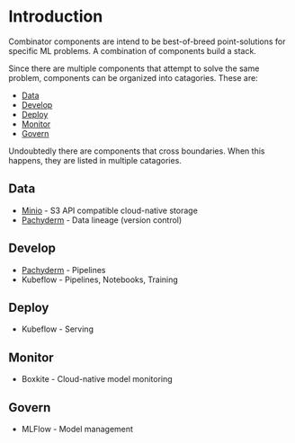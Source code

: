 # Introduction

Combinator components are intend to be best-of-breed point-solutions for specific ML problems. A combination of components build a stack.

Since there are multiple components that attempt to solve the same problem, components can be organized into catagories. These are:

- [Data](#data)
- [Develop](#develop)
- [Deploy](#deploy)
- [Monitor](#monitor)
- [Govern](#govern)

Undoubtedly there are components that cross boundaries. When this happens, they are listed in multiple catagories.

## Data

- [Minio](data/mino.md) - S3 API compatible cloud-native storage
- [Pachyderm](data/pachyderm.md) - Data lineage (version control)

## Develop

- [Pachyderm](data/pachyderm.md) - Pipelines
- Kubeflow - Pipelines, Notebooks, Training

## Deploy

- Kubeflow - Serving

## Monitor

- Boxkite - Cloud-native model monitoring

## Govern

- MLFlow - Model management
